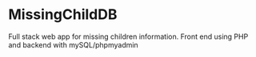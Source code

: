 # MissingChildDB
Full stack web app for missing children information. Front end using PHP and backend with mySQL/phpmyadmin
